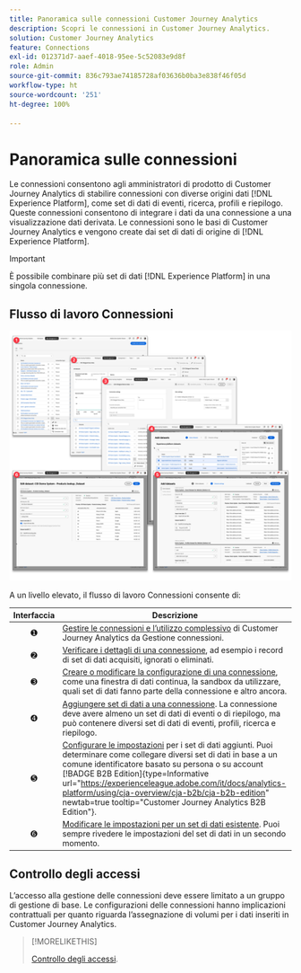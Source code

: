 ```yaml
---
title: Panoramica sulle connessioni Customer Journey Analytics
description: Scopri le connessioni in Customer Journey Analytics.
solution: Customer Journey Analytics
feature: Connections
exl-id: 012371d7-aaef-4018-95ee-5c52083e9d8f
role: Admin
source-git-commit: 836c793ae74185728af03636b0ba3e838f46f05d
workflow-type: ht
source-wordcount: '251'
ht-degree: 100%

---
```


# Panoramica sulle connessioni

Le connessioni consentono agli amministratori di prodotto di Customer Journey Analytics di stabilire connessioni con diverse origini dati [!DNL  Experience Platform], come set di dati di eventi, ricerca, profili e riepilogo. Queste connessioni consentono di integrare i dati da una connessione a una visualizzazione dati derivata. Le connessioni sono le basi di Customer Journey Analytics e vengono create dai set di dati di origine di [!DNL Experience Platform].

>[!IMPORTANT]
>
>È possibile combinare più set di dati [!DNL Experience Platform] in una singola connessione.


## Flusso di lavoro Connessioni

![Flusso di lavoro Connessioni](assets/connection-workflow.png)

<!-- Outdated interface 

>[!BEGINSHADEBOX]

See ![VideoCheckedOut](/help/assets/icons/VideoCheckedOut.svg) [Configuring connections](https://video.tv.adobe.com/v/35111/?quality=12&learn=on){target="_blank"} for a demo video.

>[!ENDSHADEBOX]

-->

A un livello elevato, il flusso di lavoro Connessioni consente di:

| Interfaccia | Descrizione |
|:---:|---|
| ➊ | [Gestire le connessioni e l’utilizzo complessivo](manage-connections.md) di Customer Journey Analytics da Gestione connessioni. |
| ➋ | [Verificare i dettagli di una connessione](manage-connections.md#connection-details), ad esempio i record di set di dati acquisiti, ignorati o eliminati. |
| ➌ | [Creare o modificare la configurazione di una connessione](create-connection.md#create-or-edit-a-connection), come una finestra di dati continua, la sandbox da utilizzare, quali set di dati fanno parte della connessione e altro ancora. |
| ➍ | [Aggiungere set di dati a una connessione](create-connection.md#add-datasets). La connessione deve avere almeno un set di dati di eventi o di riepilogo, ma può contenere diversi set di dati di eventi, profili, ricerca e riepilogo. |
| ➎ | [Configurare le impostazioni](create-connection.md#dataset-settings) per i set di dati aggiunti. Puoi determinare come collegare diversi set di dati in base a un comune identificatore basato su persona o su account [!BADGE B2B Edition]{type=Informative url="https://experienceleague.adobe.com/it/docs/analytics-platform/using/cja-overview/cja-b2b/cja-b2b-edition" newtab=true tooltip="Customer Journey Analytics B2B Edition"}. |
| ➏ | [Modificare le impostazioni per un set di dati esistente](create-connection.md#edit-a-dataset). Puoi sempre rivedere le impostazioni del set di dati in un secondo momento. |



## Controllo degli accessi

L’accesso alla gestione delle connessioni deve essere limitato a un gruppo di gestione di base. Le configurazioni delle connessioni hanno implicazioni contrattuali per quanto riguarda l’assegnazione di volumi per i dati inseriti in Customer Journey Analytics.

>[!MORELIKETHIS]
>
>[Controllo degli accessi](/help/technotes/access-control.md).

